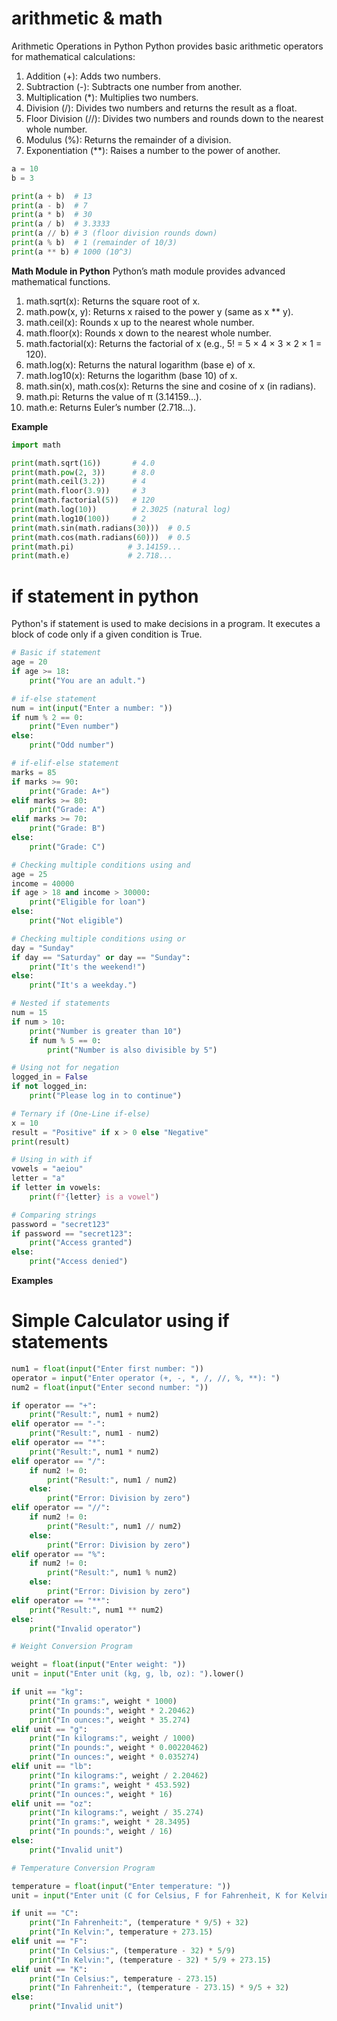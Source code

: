 # arithmetic & math
Arithmetic Operations in Python
Python provides basic arithmetic operators for mathematical calculations:

1. Addition (+): Adds two numbers.
2. Subtraction (-): Subtracts one number from another.
3. Multiplication (*): Multiplies two numbers.
4. Division (/): Divides two numbers and returns the result as a float.
5. Floor Division (//): Divides two numbers and rounds down to the nearest whole number.
6. Modulus (%): Returns the remainder of a division.
7. Exponentiation (**): Raises a number to the power of another.

```python
a = 10  
b = 3  

print(a + b)  # 13  
print(a - b)  # 7  
print(a * b)  # 30  
print(a / b)  # 3.3333  
print(a // b) # 3 (floor division rounds down)  
print(a % b)  # 1 (remainder of 10/3)  
print(a ** b) # 1000 (10^3)  
```

**Math Module in Python**
Python’s math module provides advanced mathematical functions.

1. math.sqrt(x): Returns the square root of x.
2. math.pow(x, y): Returns x raised to the power y (same as x ** y).
3. math.ceil(x): Rounds x up to the nearest whole number.
4. math.floor(x): Rounds x down to the nearest whole number.
5. math.factorial(x): Returns the factorial of x (e.g., 5! = 5 × 4 × 3 × 2 × 1 = 120).
6. math.log(x): Returns the natural logarithm (base e) of x.
7. math.log10(x): Returns the logarithm (base 10) of x.
8. math.sin(x), math.cos(x): Returns the sine and cosine of x (in radians).
9. math.pi: Returns the value of π (3.14159...).
10. math.e: Returns Euler’s number (2.718...).

**Example**
```python
import math  

print(math.sqrt(16))       # 4.0  
print(math.pow(2, 3))      # 8.0  
print(math.ceil(3.2))      # 4  
print(math.floor(3.9))     # 3  
print(math.factorial(5))   # 120  
print(math.log(10))        # 2.3025 (natural log)  
print(math.log10(100))     # 2  
print(math.sin(math.radians(30)))  # 0.5  
print(math.cos(math.radians(60)))  # 0.5  
print(math.pi)            # 3.14159...  
print(math.e)             # 2.718...  
```

# if statement in python
Python's if statement is used to make decisions in a program. It executes a block of code only if a given condition is True.

```python
# Basic if statement
age = 20
if age >= 18:
    print("You are an adult.")

# if-else statement
num = int(input("Enter a number: "))
if num % 2 == 0:
    print("Even number")
else:
    print("Odd number")

# if-elif-else statement
marks = 85
if marks >= 90:
    print("Grade: A+")
elif marks >= 80:
    print("Grade: A")
elif marks >= 70:
    print("Grade: B")
else:
    print("Grade: C")

# Checking multiple conditions using and
age = 25
income = 40000
if age > 18 and income > 30000:
    print("Eligible for loan")
else:
    print("Not eligible")

# Checking multiple conditions using or
day = "Sunday"
if day == "Saturday" or day == "Sunday":
    print("It's the weekend!")
else:
    print("It's a weekday.")

# Nested if statements
num = 15
if num > 10:
    print("Number is greater than 10")
    if num % 5 == 0:
        print("Number is also divisible by 5")

# Using not for negation
logged_in = False
if not logged_in:
    print("Please log in to continue")

# Ternary if (One-Line if-else)
x = 10
result = "Positive" if x > 0 else "Negative"
print(result)

# Using in with if
vowels = "aeiou"
letter = "a"
if letter in vowels:
    print(f"{letter} is a vowel")

# Comparing strings
password = "secret123"
if password == "secret123":
    print("Access granted")
else:
    print("Access denied")
```
**Examples**
# Simple Calculator using if statements
```python
num1 = float(input("Enter first number: "))
operator = input("Enter operator (+, -, *, /, //, %, **): ")
num2 = float(input("Enter second number: "))

if operator == "+":
    print("Result:", num1 + num2)
elif operator == "-":
    print("Result:", num1 - num2)
elif operator == "*":
    print("Result:", num1 * num2)
elif operator == "/":
    if num2 != 0:
        print("Result:", num1 / num2)
    else:
        print("Error: Division by zero")
elif operator == "//":
    if num2 != 0:
        print("Result:", num1 // num2)
    else:
        print("Error: Division by zero")
elif operator == "%":
    if num2 != 0:
        print("Result:", num1 % num2)
    else:
        print("Error: Division by zero")
elif operator == "**":
    print("Result:", num1 ** num2)
else:
    print("Invalid operator")
```


```python
# Weight Conversion Program

weight = float(input("Enter weight: "))
unit = input("Enter unit (kg, g, lb, oz): ").lower()

if unit == "kg":
    print("In grams:", weight * 1000)
    print("In pounds:", weight * 2.20462)
    print("In ounces:", weight * 35.274)
elif unit == "g":
    print("In kilograms:", weight / 1000)
    print("In pounds:", weight * 0.00220462)
    print("In ounces:", weight * 0.035274)
elif unit == "lb":
    print("In kilograms:", weight / 2.20462)
    print("In grams:", weight * 453.592)
    print("In ounces:", weight * 16)
elif unit == "oz":
    print("In kilograms:", weight / 35.274)
    print("In grams:", weight * 28.3495)
    print("In pounds:", weight / 16)
else:
    print("Invalid unit")
```

```python
# Temperature Conversion Program

temperature = float(input("Enter temperature: "))
unit = input("Enter unit (C for Celsius, F for Fahrenheit, K for Kelvin): ").upper()

if unit == "C":
    print("In Fahrenheit:", (temperature * 9/5) + 32)
    print("In Kelvin:", temperature + 273.15)
elif unit == "F":
    print("In Celsius:", (temperature - 32) * 5/9)
    print("In Kelvin:", (temperature - 32) * 5/9 + 273.15)
elif unit == "K":
    print("In Celsius:", temperature - 273.15)
    print("In Fahrenheit:", (temperature - 273.15) * 9/5 + 32)
else:
    print("Invalid unit")
```